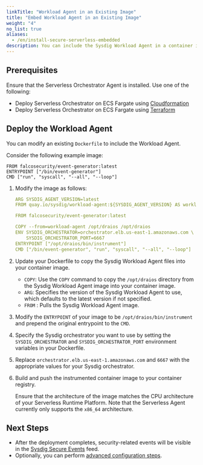 ```yaml
---
linkTitle: "Workload Agent in an Existing Image"
title: "Embed Workload Agent in an Existing Image"
weight: "4"
no_list: true
aliases:
  - /en/install-secure-serverless-embedded
description: You can include the Sysdig Workload Agent in a container image at build time, instead of relying on manual or automatic task instrumentation. To do this, update your Dockerfile to copy the required files and specify the orchestrator that you want to use with environment variables.
---
```


## Prerequisites

Ensure that the Serverless Orchestrator Agent is installed. Use one of the following:

- Deploy Serverless Orchestrator on ECS Fargate using [Cloudformation](/en/install-secure-serverless-ecs-fargate-cft#orchestrator)
- Deploy Serverless Orchestrator on ECS Fargate using [Terraform](/en/install-secure-serverless-ecs-fargate-tf#orchestrator)

## Deploy the Workload Agent

You can modify an existing `Dockerfile`  to include the Workload Agent.

Consider the following example image:

   ```
   FROM falcosecurity/event-generator:latest
   ENTRYPOINT ["/bin/event-generator"]
   CMD ["run", "syscall", "--all", "--loop"]
   ```

1. Modify the image as follows:

   ```yaml
   ARG SYSDIG_AGENT_VERSION=latest
   FROM quay.io/sysdig/workload-agent:${SYSDIG_AGENT_VERSION} AS workload-agent
   
   FROM falcosecurity/event-generator:latest
   
   COPY --from=workload-agent /opt/draios /opt/draios
   ENV SYSDIG_ORCHESTRATOR=orchestrator.elb.us-east-1.amazonaws.com \
       SYSDIG_ORCHESTRATOR_PORT=6667
   ENTRYPOINT ["/opt/draios/bin/instrument"]
   CMD ["/bin/event-generator", "run", "syscall", "--all", "--loop"]
   ```

2. Update your Dockerfile to copy the Sysdig Workload Agent files into your container image.

   - `COPY`: Use the `COPY` command to copy the `/opt/draios` directory  from the Sysdig Workload Agent image into your container image. 
   - `ARG`:  Specifies the version of the Sysdig Workload Agent to use, which defaults to the latest version if not specified. 
   - `FROM` : Pulls the Sysdig Workload Agent image.

3. Modify the `ENTRYPOINT` of your image to be `/opt/draios/bin/instrument` and prepend the original entrypoint to the `CMD`.

4. Specify the Sysdig orchestrator you want to use by setting the `SYSDIG_ORCHESTRATOR` and `SYSDIG_ORCHESTRATOR_PORT` environment variables in your Dockerfile.

5. Replace `orchestrator.elb.us-east-1.amazonaws.com` and `6667` with the appropriate values for your Sysdig orchestrator.

6. Build and push the instrumented container image to your container registry. 

   Ensure that the architecture of the image matches the CPU architecture of your Serverless Runtime Platform. Note that the Serverless Agent currently only supports the `x86_64` architecture.

## Next Steps

- After the deployment completes, security-related events will be visible in the [Sysdig Secure Events](/en/events-feed) feed.
- Optionally, you can perform [advanced configuration steps](/en/config-serverless-agent-ecs-fargate).
